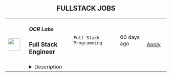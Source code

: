 <div align="center"><h2>FULLSTACK JOBS</h2></div><table><tr>
                <td width="100" height="100" rowspan="2">
                    <img src="https://weworkremotely.com/assets/IsotypeV2-1ebe3dd57673f3e8d02b7490bc0faaef55d6a95d3a4aaf17298bd3ed503ae7fe.svg" width="38px" height="auto">
                </td>
                <td width="300">
                    <h5>OCR Labs</h5>
                    <h3> Full Stack Engineer</h3>
                </td>
                <td width="300">
                    <code>Full-Stack Programming</code>
                </td>
                <td width="200">
                <text>60 days ago</text>
                </td>
                <td width="100" rowspan="2">
                <a href="https://weworkremotely.com/remote-jobs/ocr-labs-full-stack-engineer-1" align="right" target="_blank">Apply</a>
                </td>
            </tr>
            <tr>
                <td colspan="3">
                <details><summary>Description</summary>
                

<p>
  <strong>Headquarters:</strong> Sydney / London / San Francisco
    <br /><strong>URL:</strong> <a href="https://ocrlabs.com">https://ocrlabs.com</a>
</p>

<div>
<strong>Full time – Remote – UK OR Australia Timezone<br></strong><br>
</div><div>Join a new team of passionate engineers and build a world-class platform to fight identity fraud at a global scale.  The technology is awesome, interesting and solves real world problems.</div><div> <br><br>
</div><div>
<strong>The Position<br></strong><br>
</div><div>We are looking to add engineers to our team with strong PHP Laravel programming experience. You should be well-versed in MVC pattern and SQL database with a working knowledge of HTML, JavaScript, and CSS.  The role would include:</div><div>
<br>·        Building new product features for both our customers and our product teams<br><br>
</div><div>·        Work closely with product managers, designers, frontend engineers, and ops in order to create innovative and usable solutions</div><div>
<br>·        Maintain, refactor and improve our application’s code base.<br><br>
</div><div><br></div><div><strong>Needed qualifications</strong></div><div>
<br>Whilst technical competence is critical, we place great emphasis on passion, communication, and collaboration across the business. </div><div>
<br>·        You have minimum 3-5 years of commercial back-end development experience with PHP Laravel.<br><br>
</div><div>·        Minimum 3 years working with complex web applications.<br><br>
</div><div>·        Proficient in PHP.<br><br>
</div><div>·        You have an In-depth understanding of Laravel, and relevant concepts<br><br>
</div><div>·        Exposure to writing unit, integration and E2E tests<br><br>
</div><div>·        Strong English written and verbal skills</div><div>
<br>·        Experience using docker, Git and CI/CD<br><br>
</div><div><br></div><div><strong>Nice to haves…</strong></div><div>
<br>·        Working on a SaaS product (B2B)</div><div>
<br>·        Experience with Typescript or Rust</div><div>
<br>·        Experience working in a Fintech company</div><div>
<br>·        Cloud-based or serverless architectures</div><div>
<br>·        Any AWS technologies<br><br>
</div><div><br></div><div>
<strong>About us <br></strong><br>
</div><div>OCR Labs is an identity verification software company that has developed world leading digital identity verification technology. Our technology eliminates identity fraud and makes sure people are who they say they are.</div><div> </div><div>We’ve built everything from the ground up and have a broad range of top customers across banking, telecommunications, government and more. We are growing very fast and scaling internationally.</div><div> </div><div>The successful candidate can be based remotely but will either report to the Product Owner in United Kingdom or Australia depending on the timezone that works for you.  The position is full time.  You’ll need to have good written and spoken English. </div><div>
<br>Watch our brand video: https://youtu.be/CwBrBOr0ri4<br><br>
</div><h1>Instructions on how to apply </h1><div>Send an email through to devjobs@ocrlabs.com with “Developing is fun” in the title. <br><br>Write a few lines about you and attach your resume.</div><div>
<br>Add any link you think will help us assess your soft and hard skills. If you peak our interest, we’ll set up an interview and go from there!</div><div>
<br> <br><br>
</div><div>
<br><br>
</div>

<p><strong>To apply:</strong> <a href="https://weworkremotely.com/remote-jobs/ocr-labs-full-stack-engineer-1">https://weworkremotely.com/remote-jobs/ocr-labs-full-stack-engineer-1</a></p>

                </details>
                </td>
            </tr></table>